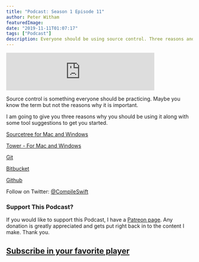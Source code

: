 ```yaml
---
title: "Podcast: Season 1 Episode 11"
author: Peter Witham
featuredImage:
date: "2019-11-11T01:07:17"
tags: ["Podcast"]
description: Everyone should be using source control. Three reasons and some tools to get you started.
---
```


<iframe src="https://anchor.fm/compileswift/embed/episodes/Three-reasons-to-use-source-control-e8u1tg" height="102" width="400" frameborder="0" scrolling="no"></iframe>

Source control is something everyone should be practicing. Maybe you know the term but not the reasons why it is important.

I am going to give you three reasons why you should be using it along with some tool suggestions to get you started.

[Sourcetree for Mac and Windows](https://www.sourcetreeapp.com/)

[Tower - For Mac and Windows](https://www.git-tower.com/mac)

[Git](https://git-scm.com/)

[Bitbucket](https://bitbucket.org/product/)

[Github](https://github.com/)

Follow on Twitter: [@CompileSwift](https://twitter.com/compileswift)

### Support This Podcast?

If you would like to support this Podcast, I have a [Patreon page](https://patreon.com/pwcom). Any donation is greatly appreciated and gets put right back in to the content I make.
Thank you.

## [Subscribe in your favorite player](https://pw.d.pr/5TbjRs)
